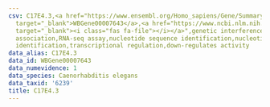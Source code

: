 ```yaml
---
csv: C17E4.3,<a href="https://www.ensembl.org/Homo_sapiens/Gene/Summary?db=core;g=WBGene00007643"
  target="_blank">WBGene00007643</a>,<a href="https://www.ncbi.nlm.nih.gov/pubmed/27496166"
  target="_blank"><i class="fas fa-file"></i></a>",genetic interference,functional
  association,RNA-seq assay,nucleotide sequence identification,nucleotide sequence
  identification,transcriptional regulation,down-regulates activity
data_alias: C17E4.3
data_id: WBGene00007643
data_numevidence: 1
data_species: Caenorhabditis elegans
data_taxid: '6239'
title: C17E4.3
---
```

